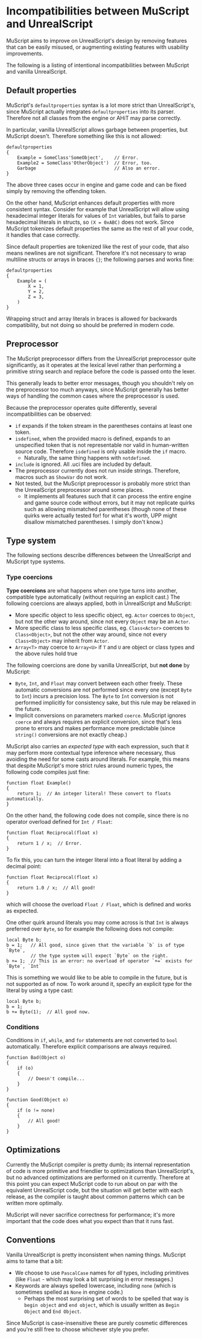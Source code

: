 # Incompatibilities between MuScript and UnrealScript

MuScript aims to improve on UnrealScript's design by removing features that can be easily misused,
or augmenting existing features with usability improvements.

The following is a listing of intentional incompatibilities between MuScript and vanilla
UnrealScript.

## Default properties

MuScript's `defaultproperties` syntax is a lot more strict than UnrealScript's, since MuScript
actually integrates `defaultproperties` into its parser. Therefore not all classes from the engine
or AHiT may parse correctly.

In particular, vanilla UnrealScript allows garbage between properties, but MuScript doesn't.
Therefore something like this is not allowed:

```unrealscript
defaultproperties
{
    Example = SomeClass'SomeObject',    // Error.
    Example2 = SomeClass'OtherObject')  // Error, too.
    Garbage                             // Also an error.
}
```

The above three cases occur in engine and game code and can be fixed simply by removing the
offending token.

On the other hand, MuScript enhances default properties with more consistent syntax. Consider for
example that UnrealScript will allow using hexadecimal integer literals for values of `Int`
variables, but fails to parse hexadecimal literals in structs, so `(X = 0xABC)` does not work.
Since MuScript tokenizes default properties the same as the rest of all your code, it handles that
case correctly.

Since default properties are tokenized like the rest of your code, that also means newlines are not
significant. Therefore it's not necessary to wrap multiline structs or arrays in braces `{}`; the
following parses and works fine:

```unrealscript
defaultproperties
{
    Example = (
        X = 1,
        Y = 2,
        Z = 3,
    )
}
```

Wrapping struct and array literals in braces is allowed for backwards compatibility, but not doing
so should be preferred in modern code.

## Preprocessor

The MuScript preprocessor differs from the UnrealScript preprocessor quite significantly, as it
operates at the lexical level rather than performing a primitive string search and replace before
the code is passed onto the lexer.

This generally leads to better error messages, though you shouldn't rely on the preprocessor too
much anyways, since MuScript generally has better ways of handling the common cases where the
preprocessor is used.

Because the preprocessor operates quite differently, several incompatibilities can be observed:

- `if` expands if the token stream in the parentheses contains at least one token.
- `isdefined`, when the provided macro is defined, expands to an unspecified token that is not
  representable nor valid in human-written source code. Therefore `isdefined` is only usable inside
  the `if` macro.
  - Naturally, the same thing happens with `notdefined`.
- `include` is ignored. All .uci files are included by default.
- The preprocessor currently does not run inside strings. Therefore, macros such as `ShowVar` do not
  work.
- Not tested, but the MuScript preprocessor is probably more strict than the UnrealScript
  preprocessor around some places.
  - It implements all features such that it can process the entire engine and game source code
    without errors, but it may not replicate quirks such as allowing mismatched parentheses
    (though none of these quirks were actually tested for! for what it's worth, UPP might disallow
    mismatched parentheses. I simply don't know.)

## Type system

The following sections describe differences between the UnrealScript and MuScript type systems.

### Type coercions

**Type coercions** are what happens when one type turns into another, compatible type automatically
(without requiring an explicit cast.) The following coercions are always applied, both in
UnrealScript and MuScript:

- More specific object to less specific object, eg. `Actor` coerces to `Object`, but not the other
  way around, since not every `Object` may be an `Actor`.
- More specific class to less specific class, eg. `Class<Actor>` coerces to `Class<Object>`, but
  not the other way around, since not every `Class<Object>` may inherit from `Actor`.
- `Array<T>` may coerce to `Array<U>` if `T` and `U` are object or class types and the above rules
  hold true

The following coercions are done by vanilla UnrealScript, but **not done** by MuScript:

- `Byte`, `Int`, and `Float` may convert between each other freely. These automatic conversions are
  not performed since every one (except `Byte` to `Int`) incurs a precision loss. The `Byte` to
  `Int` conversion is not performed implicitly for consistency sake, but this rule may be relaxed in
  the future.
- Implicit conversions on parameters marked `coerce`. MuScript ignores `coerce` and always requires
  an explicit conversion, since that's less prone to errors and makes performance more predictable
  (since `string()` conversions are not exactly cheap.)

MuScript also carries an _expected type_ with each expression, such that it may perform more
contextual type inference where necessary, thus avoiding the need for some casts around literals.
For example, this means that despite MuScript's more strict rules around numeric types, the
following code compiles just fine:

```unrealscript
function float Example()
{
    return 1;  // An integer literal! These convert to floats automatically.
}
```

On the other hand, the following code does not compile, since there is no operator overload defined
for `Int / Float`:

```unrealscript
function float Reciprocal(float x)
{
    return 1 / x;  // Error.
}
```

To fix this, you can turn the integer literal into a float literal by adding a decimal point:

```unrealscript
function float Reciprocal(float x)
{
    return 1.0 / x;  // All good!
}
```

which will choose the overload `Float / Float`, which is defined and works as expected.

One other quirk around literals you may come across is that `Int` is always preferred over `Byte`,
so for example the following does not compile:

```unrealscript
local Byte b;
b = 1;   // All good, since given that the variable `b` is of type `Byte`,
         // the type system will expect `Byte` on the right.
b += 1;  // This is an error: no overload of operator `+=` exists for `Byte`, `Int`
```

This is something we would like to be able to compile in the future, but is not supported as of now.
To work around it, specify an explicit type for the literal by using a type cast:

```unrealscript
local Byte b;
b = 1;
b += Byte(1);  // All good now.
```

### Conditions

Conditions in `if`, `while`, and `for` statements are not converted to `bool` automatically.
Therefore explicit comparisons are always required.

```unrealscript
function Bad(Object o)
{
    if (o)
    {
        // Doesn't compile...
    }
}

function Good(Object o)
{
    if (o != none)
    {
        // All good!
    }
}
```

## Optimizations

Currently the MuScript compiler is pretty dumb; its internal representation of code is more
primitive and friendlier to optimizations than UnrealScript's, but no advanced optimizations are
performed on it currently. Therefore at this point you can expect MuScript code to run about on par
with the equivalent UnrealScript code, but the situation will get better with each release, as the
compiler is taught about common patterns which can be written more optimally.

MuScript will never sacrifice correctness for performance; it's more important that the code does
what you expect than that it runs fast.

## Conventions

Vanilla UnrealScript is pretty inconsistent when naming things. MuScript aims to tame that a bit:

- We choose to use `PascalCase` names for _all_ types, including primitives
  (like `Float` - which may look a bit surprising in error messages.)
- Keywords are always spelled lowercase, including `none` (which is sometimes spelled as `None` in
  engine code.)
  - Perhaps the most surprising set of words to be spelled that way is `begin object` and
    `end object`, which is usually written as `Begin Object` and `End Object`.

Since MuScript is case-insensitive these are purely cosmetic differences and you're still free to
choose whichever style you prefer.
